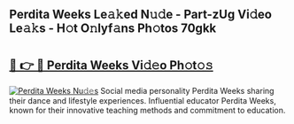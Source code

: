 ## Perdita Weeks Le𝚊𝚔ed N𝚞𝚍e - Part-zUg Vi𝚍eo Le𝚊𝚔s - H𝚘t O𝚗lyf𝚊ns Ph𝚘tos 70gkk

# <h2><a href="http://hfcypai.feru.top/?c=Perdita+Weeks">🔗 👉 🔴 Perdita Weeks Vi𝚍𝚎o Ph𝚘t𝚘𝚜</a></h2>

[![Perdita Weeks Nu𝚍𝚎s](https://i.imgur.com/0TWrTi3.gif)](http://hfcypai.feru.top/?c=Perdita+Weeks)
Social media personality Perdita Weeks sharing their dance and lifestyle experiences. Influential educator Perdita Weeks, known for their innovative teaching methods and commitment to education. 
